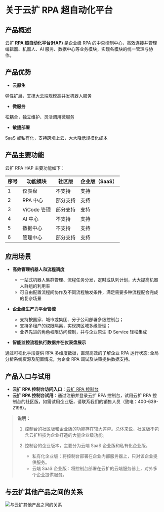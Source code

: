 # 关于云扩 RPA 超自动化平台

## 产品概述

云扩 **RPA 超自动化平台(HAP)** 是企业级 RPA 的中央控制中心，高效连接并管理编辑器、机器人、AI 服务、数据中心等业务模块，实现各模块的统一管理与协作。

## 产品优势

- **云原生**

弹性扩展，支撑大云端规模高并发机器人服务

- **微服务**

松耦合，独立维护、灵活调用微服务

- **敏捷部署**

SaaS 或私有化，支持跨境上云，大大降低规模化成本

## 产品主要功能

云扩 RPA HAP 主要功能如下：

序号 | 功能模块 | 社区版 | 企业版（SaaS）
---------|----------|---------|---------
 1 | 仪表盘 | 不支持| 支持
 2 | RPA 中心 | 部分支持| 支持
 3 | ViCode 管理 | 部分支持| 支持
 4 | AI 中心 | 不支持| 支持
 5 | 数据中心 | 不支持| 支持
 6 | 管理中心 | 部分支持| 支持

## 应用场景

- **高效管理机器人和流程调度**

    - 一站式机器人集群管理、流程任务分发，定时或队列计划，大大提高机器人群组的利用率
    - 可自由配置流程间协作及不同流程触发条件，满足需要多种流程配合完成的复杂场景

- **企业级生产力平台管控**

    - 支持按国家、城市或集团、分子公司部署多级控制台；​
    - 支持多租户的权限隔离，实现跨区域多级管理；​
    - 业界先进的角色权限访问控制，并与企业原生 ID Service 轻松集成

- **智能监控流程执行数据并在仪表盘展示**

通过可视化手段提供 RPA 多维度数据，直观高效的了解企业 RPA 运行状态; 全局分析系统资源及配置情况，为企业 RPA 调试及决策提供数据支持。

## 产品入口与试用

- **云扩 RPA 控制台访问入口**：[云扩 RPA 控制台](https://console.encoo.com/)
- **云扩 RPA 控制台试用**：通过注册并登录云扩 RPA 控制台，试用云扩 RPA 控制台的社区版，如需试用企业版，请联系我们的销售人员（致电：400-639-2198）。

> **说明：**
>
> 1. 控制台的社区版和企业版的功能存在较大差异。总体来说，社区版不包含云扩科技为企业打造的大量企业级功能。
> 2. 控制台的企业版本，主要分为云端 SaaS 企业版和私有化企业版。
>
>    - 私有化企业版：将控制台部署在企业内部服务器上，只对该企业提供服务。
>    - 云端 SaaS 企业版：将控制台部署在云扩的云端服务器上，对外多个企业提供服务。

## 与云扩其他产品之间的关系

![与云扩其他产品之间的关系](https://docimages.blob.core.chinacloudapi.cn/images/Console/consoleproduct20211102.png)
